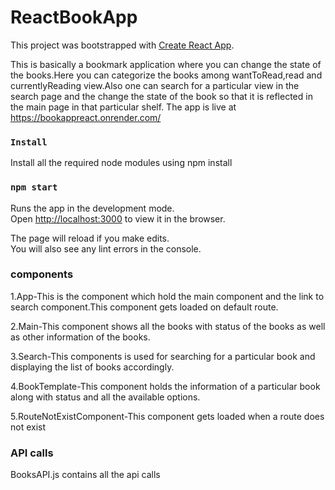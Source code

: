 # ReactBookApp
This project was bootstrapped with [Create React App](https://github.com/facebook/create-react-app).

This is basically a bookmark application where you can change the state of the books.Here you can categorize the books among wantToRead,read and currentlyReading view.Also one can search for a particular view in the search page and the change the state of the book so that it is reflected in the main page in that particular shelf.
The app is live at https://bookappreact.onrender.com/


### `Install`

Install all the required node modules using npm install

### `npm start`

Runs the app in the development mode.<br>
Open [http://localhost:3000](http://localhost:3000) to view it in the browser.

The page will reload if you make edits.<br>
You will also see any lint errors in the console.

### components
1.App-This is the component which hold the main component and the link to search component.This component gets loaded on default route.

2.Main-This component shows all the books with status of the books as well as other information of the books.

3.Search-This components is used for searching for a particular book and displaying the list of books accordingly.

4.BookTemplate-This component holds the information of a particular book along with status and all the available options.

5.RouteNotExistComponent-This component gets loaded when a route does not exist

### API calls

BooksAPI.js contains all the api calls


